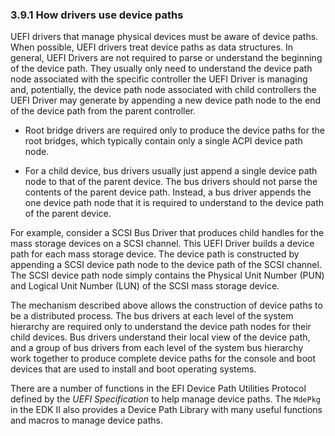 <!--- @file
  3.9.1 How drivers use device paths

  Copyright (c) 2012-2018, Intel Corporation. All rights reserved.<BR>

  Redistribution and use in source (original document form) and 'compiled'
  forms (converted to PDF, epub, HTML and other formats) with or without
  modification, are permitted provided that the following conditions are met:

  1) Redistributions of source code (original document form) must retain the
     above copyright notice, this list of conditions and the following
     disclaimer as the first lines of this file unmodified.

  2) Redistributions in compiled form (transformed to other DTDs, converted to
     PDF, epub, HTML and other formats) must reproduce the above copyright
     notice, this list of conditions and the following disclaimer in the
     documentation and/or other materials provided with the distribution.

  THIS DOCUMENTATION IS PROVIDED BY TIANOCORE PROJECT "AS IS" AND ANY EXPRESS OR
  IMPLIED WARRANTIES, INCLUDING, BUT NOT LIMITED TO, THE IMPLIED WARRANTIES OF
  MERCHANTABILITY AND FITNESS FOR A PARTICULAR PURPOSE ARE DISCLAIMED. IN NO
  EVENT SHALL TIANOCORE PROJECT  BE LIABLE FOR ANY DIRECT, INDIRECT, INCIDENTAL,
  SPECIAL, EXEMPLARY, OR CONSEQUENTIAL DAMAGES (INCLUDING, BUT NOT LIMITED TO,
  PROCUREMENT OF SUBSTITUTE GOODS OR SERVICES; LOSS OF USE, DATA, OR PROFITS;
  OR BUSINESS INTERRUPTION) HOWEVER CAUSED AND ON ANY THEORY OF LIABILITY,
  WHETHER IN CONTRACT, STRICT LIABILITY, OR TORT (INCLUDING NEGLIGENCE OR
  OTHERWISE) ARISING IN ANY WAY OUT OF THE USE OF THIS DOCUMENTATION, EVEN IF
  ADVISED OF THE POSSIBILITY OF SUCH DAMAGE.

-->

### 3.9.1 How drivers use device paths

UEFI drivers that manage physical devices must be aware of device paths. When
possible, UEFI drivers treat device paths as data structures. In general, UEFI
Drivers are not required to parse or understand the beginning of the device
path. They usually only need to understand the device path node associated with
the specific controller the UEFI Driver is managing and, potentially, the
device path node associated with child controllers the UEFI Driver may generate
by appending a new device path node to the end of the device path from the
parent controller.

* Root bridge drivers are required only to produce the device paths for the
  root bridges, which typically contain only a single ACPI device path node.

* For a child device, bus drivers usually just append a single device path node
  to that of the parent device. The bus drivers should not parse the contents
  of the parent device path. Instead, a bus driver appends the one device path
  node that it is required to understand to the device path of the parent
  device.

For example, consider a SCSI Bus Driver that produces child handles for the
mass storage devices on a SCSI channel. This UEFI Driver builds a device path
for each mass storage device. The device path is constructed by appending a
SCSI device path node to the device path of the SCSI channel. The SCSI device
path node simply contains the Physical Unit Number (PUN) and Logical Unit
Number (LUN) of the SCSI mass storage device.

The mechanism described above allows the construction of device paths to be a
distributed process. The bus drivers at each level of the system hierarchy are
required only to understand the device path nodes for their child devices. Bus
drivers understand their local view of the device path, and a group of bus
drivers from each level of the system bus hierarchy work together to produce
complete device paths for the console and boot devices that are used to install
and boot operating systems.

There are a number of functions in the EFI Device Path Utilities Protocol
defined by the _UEFI Specification_ to help manage device paths. The `MdePkg`
in the EDK II also provides a Device Path Library with many useful functions
and macros to manage device paths.

